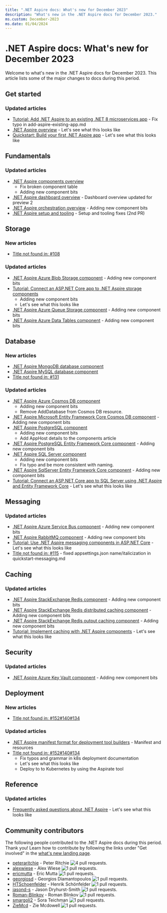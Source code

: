 ```yaml
---
title: ".NET Aspire docs: What's new for December 2023"
description: "What's new in the .NET Aspire docs for December 2023."
ms.custom: December-2023
ms.date: 01/04/2024
---
```


# .NET Aspire docs: What's new for December 2023

Welcome to what's new in the .NET Aspire docs for December 2023. This article lists some of the major changes to docs during this period.

## Get started

### Updated articles

- [Tutorial: Add .NET Aspire to an existing .NET 8 microservices app](../get-started/add-aspire-existing-app.md) - Fix typo in add-aspire-existing-app.md
- [.NET Aspire overview](../get-started/aspire-overview.md) - Let's see what this looks like
- [Quickstart: Build your first .NET Aspire app](../get-started/build-your-first-aspire-app.md) - Let's see what this looks like

## Fundamentals

### Updated articles

- [.NET Aspire components overview](../fundamentals/components-overview.md)
  - Fix broken component table
  - Adding new component bits
- [.NET Aspire dashboard overview](../fundamentals/dashboard.md) - Dashboard overview updated for preview 2
- [.NET Aspire orchestration overview](../fundamentals/app-host-overview.md) - Adding new component bits
- [.NET Aspire setup and tooling](../fundamentals/setup-tooling.md) - Setup and tooling fixes (2nd PR)

## Storage

### New articles

- [Title not found in: #108](../storage/azure-storage.md)

### Updated articles

- [.NET Aspire Azure Blob Storage component](../storage/azure-storage-blobs-component.md) - Adding new component bits
- [Tutorial: Connect an ASP.NET Core app to .NET Aspire storage components](../storage/azure-storage-components.md)
  - Adding new component bits
  - Let's see what this looks like
- [.NET Aspire Azure Queue Storage component](../storage/azure-storage-queues-component.md) - Adding new component bits
- [.NET Aspire Azure Data Tables component](../storage/azure-storage-tables-component.md) - Adding new component bits

## Database

### New articles

- [.NET Aspire MongoDB database component](../database/mongodb-component.md)
- [.NET Aspire MySQL database component](../database/mysql-component.md)
- [Title not found in: #131](../database/quickstart-sql-server.md)

### Updated articles

- [.NET Aspire Azure Cosmos DB component](../database/azure-cosmos-db-component.md)
  - Adding new component bits
  - Remove AddDatabase from Cosmos DB resource.
- [.NET Aspire Microsoft Entity Framework Core Cosmos DB component](../database/azure-cosmos-db-entity-framework-component.md) - Adding new component bits
- [.NET Aspire PostgreSQL component](../database/postgresql-component.md)
  - Adding new component bits
  - Add AppHost details to the components article
- [.NET Aspire PostgreSQL Entity Framework Core component](../database/postgresql-entity-framework-component.md) - Adding new component bits
- [.NET Aspire SQL Server component](../database/sql-server-component.md)
  - Adding new component bits
  - Fix typo and be more consistent with naming.
- [.NET Aspire SqlServer Entity Framework Core component](../database/sql-server-entity-framework-component.md) - Adding new component bits
- [Tutorial: Connect an ASP.NET Core app to SQL Server using .NET Aspire and Entity Framework Core](../database/sql-server-components.md) - Let's see what this looks like

## Messaging

### Updated articles

- [.NET Aspire Azure Service Bus component](../messaging/azure-service-bus-component.md) - Adding new component bits
- [.NET Aspire RabbitMQ component](../messaging/rabbitmq-client-component.md) - Adding new component bits
- [Tutorial: Use .NET Aspire messaging components in ASP.NET Core](../messaging/messaging-components.md) - Let's see what this looks like
- [Title not found in: #115](../messaging/quickstart-messaging.md) - fixed appsettings.json name/italicization in quickstart-messaging.md

## Caching

### Updated articles

- [.NET Aspire StackExchange Redis component](../caching/stackexchange-redis-component.md) - Adding new component bits
- [.NET Aspire StackExchange Redis distributed caching component](../caching/stackexchange-redis-distributed-caching-component.md) - Adding new component bits
- [.NET Aspire StackExchange Redis output caching component](../caching/stackexchange-redis-output-caching-component.md) - Adding new component bits
- [Tutorial: Implement caching with .NET Aspire components](../caching/caching-components.md) - Let's see what this looks like

## Security

### Updated articles

- [.NET Aspire Azure Key Vault component](../security/azure-security-key-vault-component.md) - Adding new component bits

## Deployment

### New articles

- [Title not found in: #152#140#134](../deployment/k8s-deployment.md)

### Updated articles

- [.NET Aspire manifest format for deployment tool builders](../deployment/manifest-format.md) - Manifest and resources
- [Title not found in: #152#140#134](../deployment/k8s-deployment.md)
  - Fix typos and grammar in k8s deployment documentation
  - Let's see what this looks like
  - Deploy to to Kubernetes by using the Aspirate tool

## Reference

### Updated articles

- [Frequently asked questions about .NET Aspire](../reference/aspire-faq.yml) - Let's see what this looks like

## Community contributors

The following people contributed to the .NET Aspire docs during this period. Thank you! Learn how to contribute by following the links under "Get involved" in the [what's new landing page](index.yml).

- [peteraritchie](https://github.com/peteraritchie) - Peter Ritchie ![4 pull requests.](https://img.shields.io/badge/Merged%20Pull%20Requests-4-green)
- [alexwiese](https://github.com/alexwiese) - Alex Wiese ![1 pull requests.](https://img.shields.io/badge/Merged%20Pull%20Requests-1-green)
- [ericmutta](https://github.com/ericmutta) - Eric Mutta ![1 pull requests.](https://img.shields.io/badge/Merged%20Pull%20Requests-1-green)
- [georgiosd](https://github.com/georgiosd) - Georgios Diamantopoulos ![1 pull requests.](https://img.shields.io/badge/Merged%20Pull%20Requests-1-green)
- [HTSchoenfelder](https://github.com/HTSchoenfelder) - Henrik Schönfelder ![1 pull requests.](https://img.shields.io/badge/Merged%20Pull%20Requests-1-green)
- [jasond-s](https://github.com/jasond-s) - Jason Dryhurst-Smith ![1 pull requests.](https://img.shields.io/badge/Merged%20Pull%20Requests-1-green)
- [Roman-Blinkov](https://github.com/Roman-Blinkov) - Roman Blinkov ![1 pull requests.](https://img.shields.io/badge/Merged%20Pull%20Requests-1-green)
- [smargoli2](https://github.com/smargoli2) - Sora Teichman ![1 pull requests.](https://img.shields.io/badge/Merged%20Pull%20Requests-1-green)
- [ZieMcd](https://github.com/ZieMcd) - Zie Mcdowell ![1 pull requests.](https://img.shields.io/badge/Merged%20Pull%20Requests-1-green)

